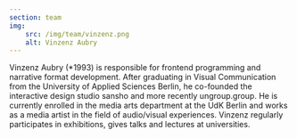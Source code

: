 ```yaml
---
section: team
img:
    src: /img/team/vinzenz.png
    alt: Vinzenz Aubry
---
```


Vinzenz Aubry (*1993) is responsible for frontend programming and narrative format development. After graduating in Visual Communication from the University of Applied Sciences Berlin, he co-founded the interactive design studio sansho and more recently ungroup.group. He is currently enrolled in the media arts department at the UdK Berlin and works as a media artist in the field of audio/visual experiences. Vinzenz regularly participates in exhibitions, gives talks and lectures at universities.